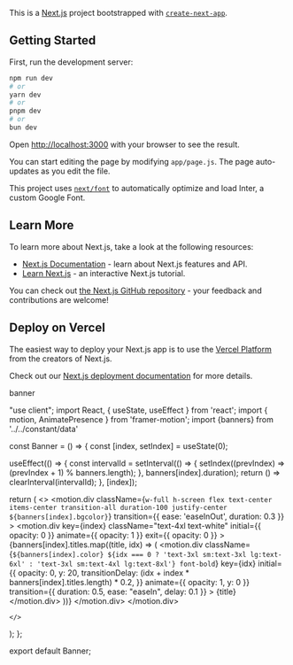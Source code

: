 This is a [Next.js](https://nextjs.org/) project bootstrapped with [`create-next-app`](https://github.com/vercel/next.js/tree/canary/packages/create-next-app).

## Getting Started

First, run the development server:

```bash
npm run dev
# or
yarn dev
# or
pnpm dev
# or
bun dev
```

Open [http://localhost:3000](http://localhost:3000) with your browser to see the result.

You can start editing the page by modifying `app/page.js`. The page auto-updates as you edit the file.

This project uses [`next/font`](https://nextjs.org/docs/basic-features/font-optimization) to automatically optimize and load Inter, a custom Google Font.

## Learn More

To learn more about Next.js, take a look at the following resources:

- [Next.js Documentation](https://nextjs.org/docs) - learn about Next.js features and API.
- [Learn Next.js](https://nextjs.org/learn) - an interactive Next.js tutorial.

You can check out [the Next.js GitHub repository](https://github.com/vercel/next.js/) - your feedback and contributions are welcome!

## Deploy on Vercel

The easiest way to deploy your Next.js app is to use the [Vercel Platform](https://vercel.com/new?utm_medium=default-template&filter=next.js&utm_source=create-next-app&utm_campaign=create-next-app-readme) from the creators of Next.js.

Check out our [Next.js deployment documentation](https://nextjs.org/docs/deployment) for more details.


banner

<!--  -->
"use client";
import React, { useState, useEffect } from 'react';
import { motion, AnimatePresence } from 'framer-motion';
import {banners} from '../../constant/data'

const Banner = () => {
  const [index, setIndex] = useState(0);

  useEffect(() => {
    const intervalId = setInterval(() => {
      setIndex((prevIndex) => (prevIndex + 1) % banners.length);
    }, banners[index].duration);
    return () => clearInterval(intervalId);
  }, [index]);

  return (
    <>
    <motion.div
      className={`w-full h-screen flex text-center items-center transition-all duration-100 justify-center ${banners[index].bgcolor}`}
      transition={{ ease: 'easeInOut', duration: 0.3 }}
    >
      <AnimatePresence mode='wait'>
        <motion.div
          key={index}
          className="text-4xl text-white"
          initial={{ opacity: 0 }}
          animate={{ opacity: 1 }}
          exit={{ opacity: 0 }}
        >
          {banners[index].titles.map((title, idx) => (
            <motion.div
            className={`${banners[index].color} ${idx === 0 ? 'text-3xl sm:text-3xl lg:text-6xl' : 'text-3xl sm:text-4xl lg:text-8xl'} font-bold`}
              key={idx}
              initial={{
                opacity: 0,
                y: 20,
                transitionDelay: (idx + index * banners[index].titles.length) * 0.2,
              }}
              animate={{ opacity: 1, y: 0 }}
                transition={{ duration: 0.5, ease: "easeIn", delay: 0.1 }}
            >
              {title}
            </motion.div>
          ))}
        </motion.div>
      </AnimatePresence>
    </motion.div>

    </>
  );
};

export default Banner;

<!--  -->